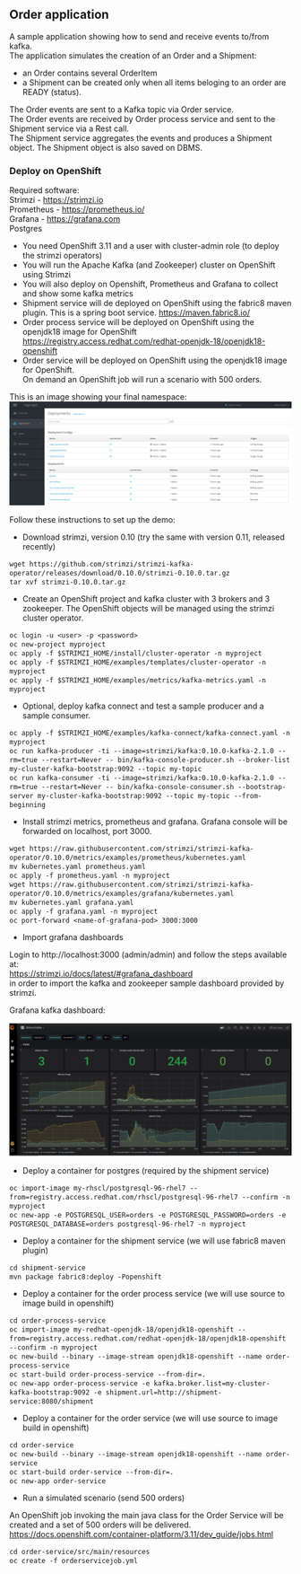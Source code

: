 ## Order application ##

A sample application showing how to send and receive events to/from kafka.<br>
The application simulates the creation of an Order and a Shipment: <br>
 - an Order contains several OrderItem
 - a Shipment can be created only when all items beloging to an order are READY (status).

The Order events are sent to a Kafka topic via Order service.<br>
The Order events are received by Order process service and sent to the Shipment service via a Rest call.<br>
The Shipment service aggregates the events and produces a Shipment object. The Shipment object is also saved on DBMS.


### Deploy on OpenShift ###

Required software:<br>
Strimzi - https://strimzi.io<br>
Prometheus - https://prometheus.io/<br>
Grafana - https://grafana.com<br>
Postgres

- You need OpenShift 3.11 and a user with cluster-admin role (to deploy the strimzi operators)
- You will run the Apache Kafka (and Zookeeper) cluster on OpenShift using Strimzi
- You will also deploy on Openshift, Prometheus and Grafana to collect and show some kafka metrics
- Shipment service will de deployed on OpenShift using the fabric8 maven plugin. This is a spring boot service.
https://maven.fabric8.io/
- Order process service will be deployed on OpenShift using the openjdk18 image for OpenShift
https://registry.access.redhat.com/redhat-openjdk-18/openjdk18-openshift
- Order service will be deployed on OpenShift using the openjdk18 image for OpenShift.<br>
On demand an OpenShift job will run a scenario with 500 orders.

This is an image showing your final namespace:
![ScreenShot 1](order-sample/images/myproject.png)


Follow these instructions to set up the demo:

- Download strimzi, version 0.10 (try the same with version 0.11, released recently)

```
wget https://github.com/strimzi/strimzi-kafka-operator/releases/download/0.10.0/strimzi-0.10.0.tar.gz
tar xvf strimzi-0.10.0.tar.gz
```

- Create an OpenShift project and kafka cluster with 3 brokers and 3 zookeeper. The OpenShift objects will be managed using the strimzi cluster operator.

```
oc login -u <user> -p <password>
oc new-project myproject
oc apply -f $STRIMZI_HOME/install/cluster-operator -n myproject
oc apply -f $STRIMZI_HOME/examples/templates/cluster-operator -n myproject
oc apply -f $STRIMZI_HOME/examples/metrics/kafka-metrics.yaml -n myproject
```

- Optional, deploy kafka connect and test a sample producer and a sample consumer.

```
oc apply -f $STRIMZI_HOME/examples/kafka-connect/kafka-connect.yaml -n myproject
oc run kafka-producer -ti --image=strimzi/kafka:0.10.0-kafka-2.1.0 --rm=true --restart=Never -- bin/kafka-console-producer.sh --broker-list my-cluster-kafka-bootstrap:9092 --topic my-topic
oc run kafka-consumer -ti --image=strimzi/kafka:0.10.0-kafka-2.1.0 --rm=true --restart=Never -- bin/kafka-console-consumer.sh --bootstrap-server my-cluster-kafka-bootstrap:9092 --topic my-topic --from-beginning
```

- Install strimzi metrics, prometheus and grafana. Grafana console will be forwarded on localhost, port 3000.

```
wget https://raw.githubusercontent.com/strimzi/strimzi-kafka-operator/0.10.0/metrics/examples/prometheus/kubernetes.yaml
mv kubernetes.yaml prometheus.yaml
oc apply -f prometheus.yaml -n myproject
wget https://raw.githubusercontent.com/strimzi/strimzi-kafka-operator/0.10.0/metrics/examples/grafana/kubernetes.yaml
mv kubernetes.yaml grafana.yaml
oc apply -f grafana.yaml -n myproject
oc port-forward <name-of-grafana-pod> 3000:3000
```

- Import grafana dashboards

Login to http://localhost:3000 (admin/admin) and follow the steps available at:<br>
https://strimzi.io/docs/latest/#grafana_dashboard <br> in order to import the kafka and zookeeper sample dashboard provided by strimzi.

Grafana kafka dashboard:

![ScreenShot 2](order-sample/images/grafana.png)

- Deploy a container for postgres (required by the shipment service)

```
oc import-image my-rhscl/postgresql-96-rhel7 --from=registry.access.redhat.com/rhscl/postgresql-96-rhel7 --confirm -n myproject
oc new-app -e POSTGRESQL_USER=orders -e POSTGRESQL_PASSWORD=orders -e POSTGRESQL_DATABASE=orders postgresql-96-rhel7 -n myproject
```

- Deploy a container for the shipment service (we will use fabric8 maven plugin)

```
cd shipment-service
mvn package fabric8:deploy -Popenshift
```

- Deploy a container for the order process service (we will use source to image build in openshift)

```
cd order-process-service
oc import-image my-redhat-openjdk-18/openjdk18-openshift --from=registry.access.redhat.com/redhat-openjdk-18/openjdk18-openshift --confirm -n myproject
oc new-build --binary --image-stream openjdk18-openshift --name order-process-service
oc start-build order-process-service --from-dir=.
oc new-app order-process-service -e kafka.broker.list=my-cluster-kafka-bootstrap:9092 -e shipment.url=http://shipment-service:8080/shipment
```

- Deploy a container for the order service (we will use source to image build in openshift)

```
cd order-service
oc new-build --binary --image-stream openjdk18-openshift --name order-service
oc start-build order-service --from-dir=.
oc new-app order-service
```

- Run a simulated scenario (send 500 orders)

An OpenShift job invoking the main java class for the Order Service will be created and a set of 500 orders will be delivered.
https://docs.openshift.com/container-platform/3.11/dev_guide/jobs.html

```
cd order-service/src/main/resources
oc create -f orderservicejob.yml
```
